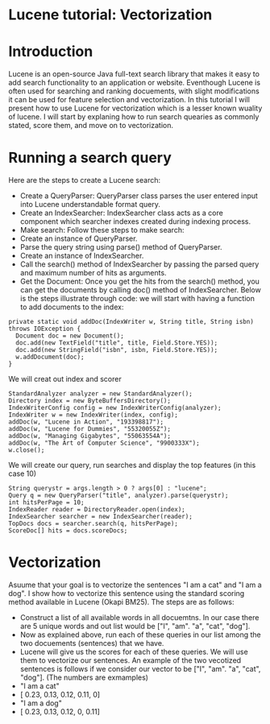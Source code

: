 # Lucene tutorial: Vectorization
# Introduction
Lucene is an open-source Java full-text search library that makes it easy to add search functionality to an application or website. Eventhough Lucene is often used for searching and ranking docuements, with slight modifications it can be used for feature selection and vectorization. In this tutorial I will present how to use Lucene for vectorization which is a lesser known wuality of lucene. I will start by explaning how to run search quearies as commonly stated, score them, and move on to vectorization.
# Running a search query
Here are the steps to create a Lucene search:
* Create a QueryParser: QueryParser class parses the user entered input into Lucene understandable format query.
* Create an IndexSearcher: IndexSearcher class acts as a core component which searcher indexes created during indexing process.
* Make search: Follow these steps to make search:
* Create an instance of QueryParser.
* Parse the query string using parse() method of QueryParser.
* Create an instance of IndexSearcher.
* Call the search() method of IndexSearcher by passing the parsed query and maximum number of hits as arguments.
* Get the Document: Once you get the hits from the search() method, you can get the documents by calling doc() method of IndexSearcher.
Below is the steps illustrate through code:
we will start with having a function to add documents to the index:
```
private static void addDoc(IndexWriter w, String title, String isbn) throws IOException {
  Document doc = new Document();
  doc.add(new TextField("title", title, Field.Store.YES));
  doc.add(new StringField("isbn", isbn, Field.Store.YES));
  w.addDocument(doc);
}
```

We will creat out index and scorer

```
StandardAnalyzer analyzer = new StandardAnalyzer();
Directory index = new ByteBuffersDirectory();
IndexWriterConfig config = new IndexWriterConfig(analyzer);
IndexWriter w = new IndexWriter(index, config);
addDoc(w, "Lucene in Action", "193398817");
addDoc(w, "Lucene for Dummies", "55320055Z");
addDoc(w, "Managing Gigabytes", "55063554A");
addDoc(w, "The Art of Computer Science", "9900333X");
w.close();
```
We will create our query, run searches and display the top features (in this case 10)

```
String querystr = args.length > 0 ? args[0] : "lucene";
Query q = new QueryParser("title", analyzer).parse(querystr);
int hitsPerPage = 10;
IndexReader reader = DirectoryReader.open(index);
IndexSearcher searcher = new IndexSearcher(reader);
TopDocs docs = searcher.search(q, hitsPerPage);
ScoreDoc[] hits = docs.scoreDocs;
```

# Vectorization
Asuume that your goal is to vectorize the sentences "I am a cat" and "I am a dog". I show how to vectorize this sentence using the standard scoring method available in Lucene (Okapi BM25). The steps are as follows:

* Construct a list of all available words in all docuemtns. In our case there are 5 unique words and out list would be ["I", "am". "a", "cat", "dog"].
* Now as explained above, run each of these queries in our list among the two docuements (sentences) that we have.
* Lucene will give us the scores for each of these queries. We will use them to vectorize our sentences.
An example of the two vecotized sentences is follows if we consider our vector to be ["I", "am". "a", "cat", "dog"]. (The numbers are exmamples)
* "I am a cat" 
* [ 0.23, 0.13, 0.12, 0.11, 0]
* "I am a dog" 
* [ 0.23, 0.13, 0.12, 0, 0.11]




